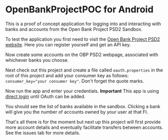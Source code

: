 # OpenBankProjectPOC for Android
This is a proof of concept application for logging into and interacting with banks and accounts from the Open Bank Project PSD2 Sandbox.

To test the application you first need to visit the [Open Bank Project PSD2 website](https://psd2-api.openbankproject.com/). Here you can register yourself and get an API key.

Now create some accounts on the OBP PSD2 webpage, associated with whichever banks you choose.

Next check out this project and create a file called `oauth.properties` in the root of this project and add your consumer key as follows: `consumer_key="your consumer key"`. Don't forget the quote marks.

Now run the app and enter your credentials. **Important** This app is using [direct login](https://github.com/OpenBankProject/OBP-API/wiki/Direct-Login) until OAuth can be added.

You should see the list of banks available in the sandbox. Clicking a bank will give you the number of accounts owned by your user at that FI.  

That's all there is for the moment but next up this project will first provide more account details and eventually facilitate transfers between accounts. See the issues tab for more details.
